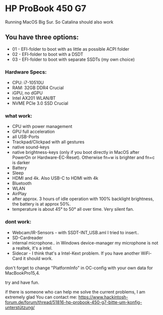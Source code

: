# HP ProBook 450 G7

Running MacOS Big Sur.
So Catalina should also work

## You have three options:
 - 01 - EFI-folder to boot with as little as possible ACPI folder
 - 02 - EFI-folder to boot with a DSDT
 - 03 - EFI-folder to boot with separate SSDTs (my own choice)

### Hardware Specs:
- CPU: i7-10510U
- RAM: 32GB DDR4 Crucial
- iGPU, no dGPU
- Intel AX201 WLAN/BT
- NVME PCIe 3.0 SSD Crucial


### what work:
- CPU with power management
- GPU full acceleration
- all USB-Ports
- Trackpad/Clickpad with all gestures
- native sound-keys
- native brightness-keys (only if you boot directly in MacOS after PowerOn or Hardware-EC-Reset). Otherwise fn+w is brighter and fn+c is darker
- Battery
- Sleep
- HDMI and 4k. Also USB-C to HDMI with 4k
- Bluetooth
- WLAN
- AirPlay
- after approx. 3 hours of idle operation with 100% backlight brightness, the battery is at approx 50%.
- temperature is about 45° to 50° all over time. Very silent fan.


### dont work:
- Webcam/IR-Sensors - with SSDT-INT_USB.aml I tried to insert..
- SD-Cardreader
- internal microphone.. in Windows device-manager my microphone is not a realtek, it's a intel.
- Sidecar - I think that's a Intel-Kext problem. If you have another WiFi-Card it should work.


don't forget to change "PlatformInfo" in OC-config with your own data for MacBookPro15,4.


try and have fun.



if there is someone who can help me solve the current problems, I am extremely glad
You can contact me:
https://www.hackintosh-forum.de/forum/thread/51816-hp-probook-450-g7-bitte-um-konfig-unterstützung/